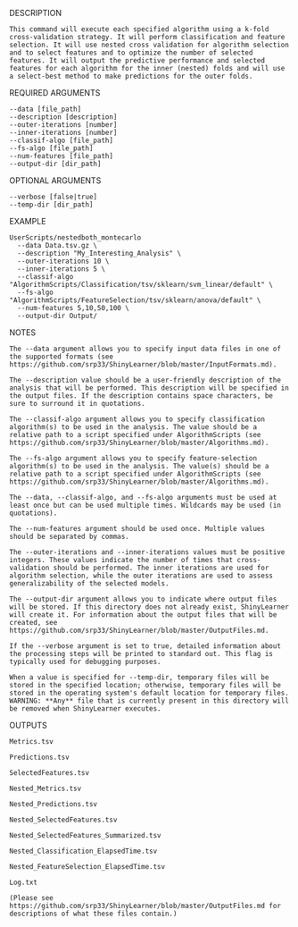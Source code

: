 DESCRIPTION

    This command will execute each specified algorithm using a k-fold cross-validation strategy. It will perform classification and feature selection. It will use nested cross validation for algorithm selection and to select features and to optimize the number of selected features. It will output the predictive performance and selected features for each algorithm for the inner (nested) folds and will use a select-best method to make predictions for the outer folds.

REQUIRED ARGUMENTS

    --data [file_path]
    --description [description]
    --outer-iterations [number]
    --inner-iterations [number]
    --classif-algo [file_path]
    --fs-algo [file_path]
    --num-features [file_path]
    --output-dir [dir_path]

OPTIONAL ARGUMENTS

    --verbose [false|true]
    --temp-dir [dir_path]

EXAMPLE

    UserScripts/nestedboth_montecarlo
      --data Data.tsv.gz \
      --description "My_Interesting_Analysis" \
      --outer-iterations 10 \
      --inner-iterations 5 \
      --classif-algo "AlgorithmScripts/Classification/tsv/sklearn/svm_linear/default" \
      --fs-algo "AlgorithmScripts/FeatureSelection/tsv/sklearn/anova/default" \
      --num-features 5,10,50,100 \
      --output-dir Output/

NOTES

    The --data argument allows you to specify input data files in one of the supported formats (see https://github.com/srp33/ShinyLearner/blob/master/InputFormats.md).

    The --description value should be a user-friendly description of the analysis that will be performed. This description will be specified in the output files. If the description contains space characters, be sure to surround it in quotations.

    The --classif-algo argument allows you to specify classification algorithm(s) to be used in the analysis. The value should be a relative path to a script specified under AlgorithmScripts (see https://github.com/srp33/ShinyLearner/blob/master/Algorithms.md).

    The --fs-algo argument allows you to specify feature-selection algorithm(s) to be used in the analysis. The value(s) should be a relative path to a script specified under AlgorithmScripts (see https://github.com/srp33/ShinyLearner/blob/master/Algorithms.md).

    The --data, --classif-algo, and --fs-algo arguments must be used at least once but can be used multiple times. Wildcards may be used (in quotations).

    The --num-features argument should be used once. Multiple values should be separated by commas.

    The --outer-iterations and --inner-iterations values must be positive integers. These values indicate the number of times that cross-validation should be performed. The inner iterations are used for algorithm selection, while the outer iterations are used to assess generalizability of the selected models.

    The --output-dir argument allows you to indicate where output files will be stored. If this directory does not already exist, ShinyLearner will create it. For information about the output files that will be created, see https://github.com/srp33/ShinyLearner/blob/master/OutputFiles.md.

    If the --verbose argument is set to true, detailed information about the processing steps will be printed to standard out. This flag is typically used for debugging purposes.

    When a value is specified for --temp-dir, temporary files will be stored in the specified location; otherwise, temporary files will be stored in the operating system's default location for temporary files. WARNING: **Any** file that is currently present in this directory will be removed when ShinyLearner executes.

OUTPUTS

    Metrics.tsv

    Predictions.tsv

    SelectedFeatures.tsv

    Nested_Metrics.tsv
    
    Nested_Predictions.tsv

    Nested_SelectedFeatures.tsv

    Nested_SelectedFeatures_Summarized.tsv
    
    Nested_Classification_ElapsedTime.tsv

    Nested_FeatureSelection_ElapsedTime.tsv

    Log.txt

    (Please see https://github.com/srp33/ShinyLearner/blob/master/OutputFiles.md for descriptions of what these files contain.)
